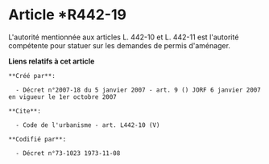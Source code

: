 # Article *R442-19

L'autorité mentionnée aux articles L. 442-10 et L. 442-11 est l'autorité compétente pour statuer sur les demandes de permis
d'aménager.

**Liens relatifs à cet article**

	**Créé par**:

	  - Décret n°2007-18 du 5 janvier 2007 - art. 9 () JORF 6 janvier 2007 en vigueur le 1er octobre 2007

	**Cite**:

	  - Code de l'urbanisme - art. L442-10 (V)

	**Codifié par**:

	  - Décret n°73-1023 1973-11-08
